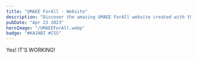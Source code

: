 ```yaml
---
title: "UMAEE ForAll - Website"
description: "Discover the amazing UMAEE ForAll website created with the powerful CMS Kajabi!"
pubDate: "Apr 23 2023"
heroImage: "/UMAEEForAll.webp"
badge: "#KAJABI #CSS"
---
```


Yes! IT'S WORKING!
<!-- Insertar video aquí-->